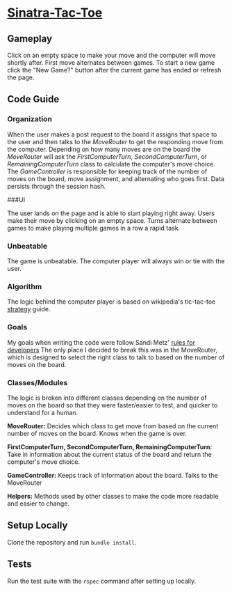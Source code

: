 # [Sinatra-Tac-Toe](http://sinatra-tac-toe.herokuapp.com/)

## Gameplay

Click on an empty space to make your move and the computer will move shortly after. First move alternates between games. To start a new game click the "New Game?" button after the current game has ended or refresh the page.

## Code Guide

### Organization

When the user makes a post request to the board it assigns that space to the user and then talks to the *MoveRouter* to get the responding move from the computer. Depending on how many moves are on the board the *MoveRouter* will ask the *FirstComputerTurn*, *SecondComputerTurn*, or *RemainingComputerTurn* class to calculate the computer's move choice. The *GameController* is responsible for keeping track of the number of moves on the board, move assignment, and alternating who goes first. Data persists through the session hash.

###UI

The user lands on the page and is able to start playing right away. Users make their move by clicking on an empty space. Turns alternate between games to make playing multiple games in a row a rapid task.

### Unbeatable

The game is unbeatable. The computer player will always win or tie with the user.

### Algorithm

The logic behind the computer player is based on wikipedia's tic-tac-toe [strategy](http://en.wikipedia.org/wiki/Tic-tac-toe#Strategy) guide.

### Goals

My goals when writing the code were follow Sandi Metz' [rules for developers](http://robots.thoughtbot.com/post/50655960596/sandi-metz-rules-for-developers) The only place I decided to break this was in the MoveRouter, which is designed to select the right class to talk to based on the number of moves on the board.

### Classes/Modules

The logic is broken into different classes depending on the number of moves on the board so that they were faster/easier to test, and quicker to understand for a human.

**MoveRouter:** Decides which class to get move from based on the current number of moves on the board. Knows when the game is over.

**FirstComputerTurn, SecondComputerTurn, RemainingComputerTurn:** Take in information about the current status of the board and return the computer's move choice.

**GameController:** Keeps track of information about the board. Talks to the MoveRouter

**Helpers:** Methods used by other classes to make the code more readable and easier to change.

## Setup Locally

Clone the repository and run `bundle install`.

## Tests

Run the test suite with the `rspec` command after setting up locally.
